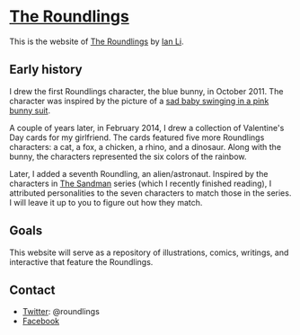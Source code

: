 # [The Roundlings](http://www.roundlings.com)

This is the website of [The Roundlings](http://www.roundlings.com) by [Ian Li](http://www.ianli.com).


## Early history

I drew the first Roundlings character, the blue bunny, in October 2011.
The character was inspired by the picture of a [sad baby swinging in a pink bunny suit](http://weknowmemes.com/2011/10/sad-baby-swinging-in-a-pink-bunny-suit/).

A couple of years later, in February 2014, I drew a collection of Valentine's Day cards for my girlfriend.
The cards featured five more Roundlings characters: a cat, a fox, a chicken, a rhino, and a dinosaur.
Along with the bunny, the characters represented the six colors of the rainbow.

Later, I added a seventh Roundling, an alien/astronaut. Inspired by the characters in [The Sandman](http://en.wikipedia.org/wiki/The_Sandman_(Vertigo)) series (which I recently finished reading), I attributed personalities to the seven characters to match those in the series. I will leave it up to you to figure out how they match.


## Goals

This website will serve as a repository of illustrations, comics, writings, and interactive that feature the Roundlings.


## Contact

* [Twitter](http://twitter.com/roundlings): @roundlings
* [Facebook](https://www.facebook.com/roundlings)
